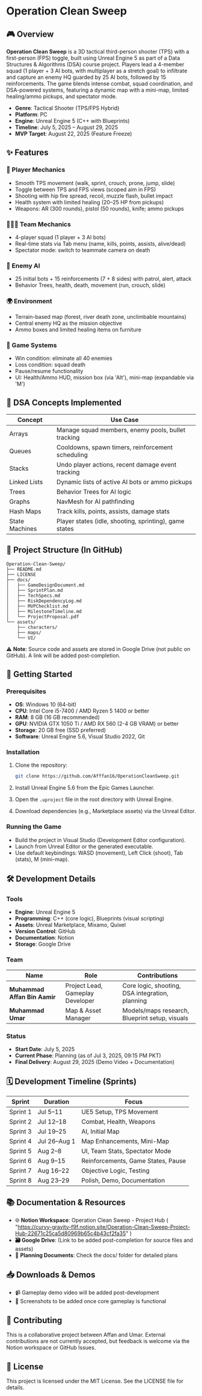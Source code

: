 # Operation Clean Sweep

## 🎮 Overview

**Operation Clean Sweep** is a 3D tactical third-person shooter (TPS) with a first-person (FPS) toggle, built using Unreal Engine 5 as part of a Data Structures & Algorithms (DSA) course project. Players lead a 4-member squad (1 player + 3 AI bots, with multiplayer as a stretch goal) to infiltrate and capture an enemy HQ guarded by 25 AI bots, followed by 15 reinforcements. The game blends intense combat, squad coordination, and DSA-powered systems, featuring a dynamic map with a mini-map, limited healing/ammo pickups, and spectator mode.

- **Genre**: Tactical Shooter (TPS/FPS Hybrid)
- **Platform**: PC
- **Engine**: Unreal Engine 5 (C++ with Blueprints)
- **Timeline**: July 5, 2025 – August 29, 2025
- **MVP Target**: August 22, 2025 (Feature Freeze)

## ✨ Features

### 🔫 Player Mechanics

- Smooth TPS movement (walk, sprint, crouch, prone, jump, slide)
- Toggle between TPS and FPS views (scoped aim in FPS)
- Shooting with hip fire spread, recoil, muzzle flash, bullet impact
- Health system with limited healing (20–25 HP from pickups)
- Weapons: AR (300 rounds), pistol (50 rounds), knife; ammo pickups

### 🧑‍🤝‍🧑 Team Mechanics

- 4-player squad (1 player + 3 AI bots)
- Real-time stats via Tab menu (name, kills, points, assists, alive/dead)
- Spectator mode: switch to teammate camera on death

### 🧠 Enemy AI

- 25 initial bots + 15 reinforcements (7 + 8 sides) with patrol, alert, attack
- Behavior Trees, health, death, movement (run, crouch, slide)

### 🌍 Environment

- Terrain-based map (forest, river death zone, unclimbable mountains)
- Central enemy HQ as the mission objective
- Ammo boxes and limited healing items on furniture

### 🧪 Game Systems

- Win condition: eliminate all 40 enemies
- Loss condition: squad death
- Pause/resume functionality
- UI: Health/Ammo HUD, mission box (via 'Alt'), mini-map (expandable via 'M')

## 🧮 DSA Concepts Implemented

| Concept | Use Case |
| --- | --- |
| Arrays | Manage squad members, enemy pools, bullet tracking |
| Queues | Cooldowns, spawn timers, reinforcement scheduling |
| Stacks | Undo player actions, recent damage event tracking |
| Linked Lists | Dynamic lists of active AI bots or ammo pickups |
| Trees | Behavior Trees for AI logic |
| Graphs | NavMesh for AI pathfinding |
| Hash Maps | Track kills, points, assists, damage stats |
| State Machines | Player states (idle, shooting, sprinting), game states |

## 📁 Project Structure (In GitHub)

```
Operation-Clean-Sweep/
├── README.md
├── LICENSE
├── docs/
│   ├── GameDesignDocument.md
│   ├── SprintPlan.md
│   ├── TechSpecs.md
│   ├── RiskDependencyLog.md
│   ├── MVPChecklist.md
│   ├── MilestoneTimeline.md
│   └── ProjectProposal.pdf
└── assets/
    ├── characters/
    ├── maps/
    └── UI/
```

⚠️ **Note**: Source code and assets are stored in Google Drive (not public on GitHub). A link will be added post-completion.

## 🚀 Getting Started

### Prerequisites

- **OS**: Windows 10 (64-bit)
- **CPU**: Intel Core i5-7400 / AMD Ryzen 5 1400 or better
- **RAM**: 8 GB (16 GB recommended)
- **GPU**: NVIDIA GTX 1050 Ti / AMD RX 560 (2-4 GB VRAM) or better
- **Storage**: 20 GB free (SSD preferred)
- **Software**: Unreal Engine 5.6, Visual Studio 2022, Git

### Installation

1. Clone the repository:

   ```bash
   git clone https://github.com/Afffan16/OperationCleanSweep.git
   ```
2. Install Unreal Engine 5.6 from the Epic Games Launcher.
3. Open the `.uproject` file in the root directory with Unreal Engine.
4. Download dependencies (e.g., Marketplace assets) via the Unreal Editor.

### Running the Game

- Build the project in Visual Studio (Development Editor configuration).
- Launch from Unreal Editor or the generated executable.
- Use default keybindings: WASD (movement), Left Click (shoot), Tab (stats), M (mini-map).

## 🛠 Development Details

### Tools

- **Engine**: Unreal Engine 5
- **Programming**: C++ (core logic), Blueprints (visual scripting)
- **Assets**: Unreal Marketplace, Mixamo, Quixel
- **Version Control**: GitHub
- **Documentation**: Notion
- **Storage**: Google Drive

### Team

| Name | Role | Contributions |
| --- | --- | --- |
| **Muhammad Affan Bin Aamir** | Project Lead, Gameplay Developer | Core logic, shooting, DSA integration, planning |
| **Muhammad Umar** | Map & Asset Manager | Models/maps research, Blueprint setup, visuals |

### Status

- **Start Date**: July 5, 2025
- **Current Phase**: Planning (as of Jul 3, 2025, 09:15 PM PKT)
- **Final Delivery**: August 29, 2025 (Demo Video + Documentation)

## 🗓 Development Timeline (Sprints)

| Sprint | Duration | Focus |
| --- | --- | --- |
| Sprint 1 | Jul 5–11 | UE5 Setup, TPS Movement |
| Sprint 2 | Jul 12–18 | Combat, Health, Weapons |
| Sprint 3 | Jul 19–25 | AI, Initial Map |
| Sprint 4 | Jul 26–Aug 1 | Map Enhancements, Mini-Map |
| Sprint 5 | Aug 2–8 | UI, Team Stats, Spectator Mode |
| Sprint 6 | Aug 9–15 | Reinforcements, Game States, Pause |
| Sprint 7 | Aug 16–22 | Objective Logic, Testing |
| Sprint 8 | Aug 23–29 | Polish, Demo, Documentation |

## 📚 Documentation & Resources

- 🌐 **Notion Workspace**: Operation Clean Sweep - Project Hub ( "https://curvy-gravity-f9f.notion.site/Operation-Clean-Sweep-Project-Hub-22671c25ca5d80969b65c4b43cf2fa35" )
- **🗃️ Google Drive**: (Link to be added post-completion for source files and assets)
- 📂 **Planning Documents**: Check the docs/ folder for detailed plans

## 📥 Downloads & Demos

- 📹 Gameplay demo video will be added post-development
- 📸 Screenshots to be added once core gameplay is functional

## 🤝 Contributing

This is a collaborative project between Affan and Umar. External contributions are not currently accepted, but feedback is welcome via the Notion workspace or GitHub Issues.

## 📜 License

This project is licensed under the MIT License. See the LICENSE file for details.
